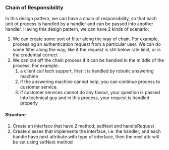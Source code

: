 ### Chain of Responsibility

In this design pattern, we can have a chain of responsibility, so that each unit of process is handled by a handler and can be passed into another handler.
Having this design pattern, we can have 2 kinds of scenario:
1. We can create some sort of filter along the way of chain. For example, processing an authentication request from a particular user. We can do some filter along the way, like if the request is still below rate limit, or is the credential correct
2. We can cut off the chain process if it can be handled in the middle of the process. For example:
   1. a client call tech support, first it is handled by robotic answering machine
   2. if the answering machine cannot help, you can continue process to customer service.
   3. if customer services cannot do any favour, your question is passed into technical guy and in this process, your request is handled properly

#### Structure

1. Create an interface that have 2 method, setNext and handleRequest
2. Create classes that implements the interface, i.e. the handler, and each handle have next attribute with type of interface, then the next attr will be set using setNext method